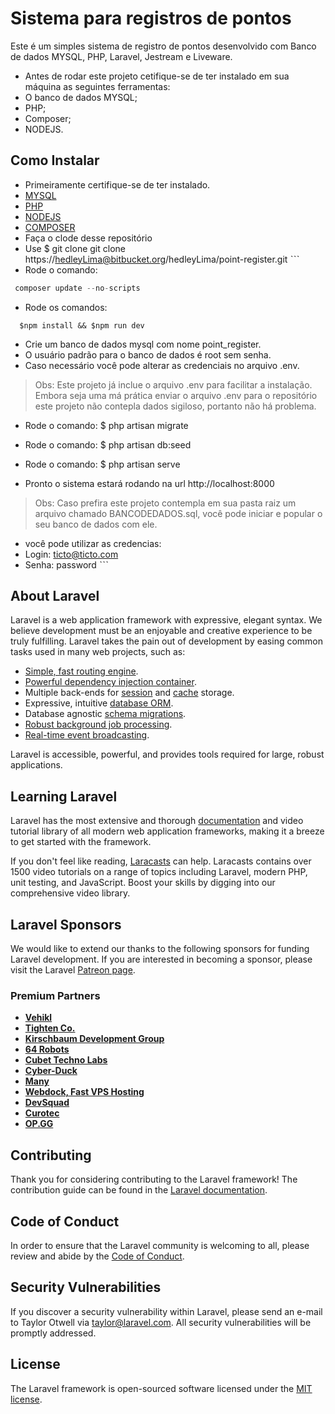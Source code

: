 # Sistema para registros de pontos
Este é um simples sistema de registro de pontos desenvolvido com Banco 
de dados MYSQL, PHP, Laravel, Jestream e Liveware.

- Antes de rodar este projeto cetifique-se de ter instalado em sua máquina as seguintes ferramentas:
- O banco de dados MYSQL; 
- PHP; 
- Composer; 
- NODEJS. 

## Como Instalar
- Primeiramente certifique-se de ter instalado.
- [MYSQL]('https://www.mysql.com/downloads/')
- [PHP]('https://www.php.net/downloads.php)
- [NODEJS]('https://nodejs.org/en/download/')
- [COMPOSER]('https://getcomposer.org/download/')
- Faça o clode desse repositório
- Use $ git clone git clone https://hedleyLima@bitbucket.org/hedleyLima/point-register.git
ˋˋˋ
- Rode o comando: 
~~~PHP
 composer update --no-scripts
~~~
- Rode os comandos:
~~~Nodejs
  $npm install && $npm run dev
~~~~
- Crie um banco de dados mysql com nome point_register.
- O usuário padrão para o banco de dados é root sem senha.
- Caso necessário você pode alterar as credenciais no arquivo .env.

> Obs: Este projeto já inclue o arquivo .env para facilitar a instalação.
> Embora seja uma má prática enviar o arquivo .env para o repositório este
> projeto não contepla dados sigiloso, portanto não há problema.

- Rode o comando:
  $ php artisan migrate
- Rode o comando:
  $ php artisan db:seed
- Rode o comando:
  $ php artisan serve

- Pronto o sistema estará rodando na url http://localhost:8000
> Obs: Caso prefira este projeto contempla em sua pasta raiz um arquivo chamado BANCODEDADOS.sql, 
> você pode iniciar e popular o seu banco de dados com ele.
  
  - você pode utilizar as credencias: 
  - Login: ticto@ticto.com
  - Senha: password
 ˋˋˋ

## About Laravel

Laravel is a web application framework with expressive, elegant syntax. We believe development must be an enjoyable and creative experience to be truly fulfilling. Laravel takes the pain out of development by easing common tasks used in many web projects, such as:

- [Simple, fast routing engine](https://laravel.com/docs/routing).
- [Powerful dependency injection container](https://laravel.com/docs/container).
- Multiple back-ends for [session](https://laravel.com/docs/session) and [cache](https://laravel.com/docs/cache) storage.
- Expressive, intuitive [database ORM](https://laravel.com/docs/eloquent).
- Database agnostic [schema migrations](https://laravel.com/docs/migrations).
- [Robust background job processing](https://laravel.com/docs/queues).
- [Real-time event broadcasting](https://laravel.com/docs/broadcasting).

Laravel is accessible, powerful, and provides tools required for large, robust applications.

## Learning Laravel

Laravel has the most extensive and thorough [documentation](https://laravel.com/docs) and video tutorial library of all modern web application frameworks, making it a breeze to get started with the framework.

If you don't feel like reading, [Laracasts](https://laracasts.com) can help. Laracasts contains over 1500 video tutorials on a range of topics including Laravel, modern PHP, unit testing, and JavaScript. Boost your skills by digging into our comprehensive video library.

## Laravel Sponsors

We would like to extend our thanks to the following sponsors for funding Laravel development. If you are interested in becoming a sponsor, please visit the Laravel [Patreon page](https://patreon.com/taylorotwell).

### Premium Partners

- **[Vehikl](https://vehikl.com/)**
- **[Tighten Co.](https://tighten.co)**
- **[Kirschbaum Development Group](https://kirschbaumdevelopment.com)**
- **[64 Robots](https://64robots.com)**
- **[Cubet Techno Labs](https://cubettech.com)**
- **[Cyber-Duck](https://cyber-duck.co.uk)**
- **[Many](https://www.many.co.uk)**
- **[Webdock, Fast VPS Hosting](https://www.webdock.io/en)**
- **[DevSquad](https://devsquad.com)**
- **[Curotec](https://www.curotec.com/)**
- **[OP.GG](https://op.gg)**

## Contributing

Thank you for considering contributing to the Laravel framework! The contribution guide can be found in the [Laravel documentation](https://laravel.com/docs/contributions).

## Code of Conduct

In order to ensure that the Laravel community is welcoming to all, please review and abide by the [Code of Conduct](https://laravel.com/docs/contributions#code-of-conduct).

## Security Vulnerabilities

If you discover a security vulnerability within Laravel, please send an e-mail to Taylor Otwell via [taylor@laravel.com](mailto:taylor@laravel.com). All security vulnerabilities will be promptly addressed.

## License

The Laravel framework is open-sourced software licensed under the [MIT license](https://opensource.org/licenses/MIT).
